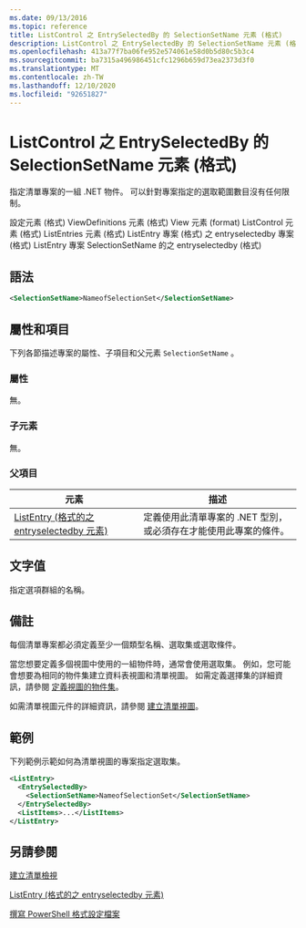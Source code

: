 ```yaml
---
ms.date: 09/13/2016
ms.topic: reference
title: ListControl 之 EntrySelectedBy 的 SelectionSetName 元素 (格式)
description: ListControl 之 EntrySelectedBy 的 SelectionSetName 元素 (格式)
ms.openlocfilehash: 413a77f7ba06fe952e574061e58d0b5d80c5b3c4
ms.sourcegitcommit: ba7315a496986451cfc1296b659d73ea2373d3f0
ms.translationtype: MT
ms.contentlocale: zh-TW
ms.lasthandoff: 12/10/2020
ms.locfileid: "92651827"
---
```

# <a name="selectionsetname-element-for-entryselectedby-for-listcontrol-format"></a>ListControl 之 EntrySelectedBy 的 SelectionSetName 元素 (格式)

指定清單專案的一組 .NET 物件。 可以針對專案指定的選取範圍數目沒有任何限制。

設定元素 (格式) ViewDefinitions 元素 (格式) View 元素 (format) ListControl 元素 (格式) ListEntries 元素 (格式) ListEntry 專案 (格式) 之 entryselectedby 專案 (格式) ListEntry 專案 SelectionSetName 的之 entryselectedby (格式) 

## <a name="syntax"></a>語法

```xml
<SelectionSetName>NameofSelectionSet</SelectionSetName>
```

## <a name="attributes-and-elements"></a>屬性和項目

下列各節描述專案的屬性、子項目和父元素 `SelectionSetName` 。

### <a name="attributes"></a>屬性

無。

### <a name="child-elements"></a>子元素

無。

### <a name="parent-elements"></a>父項目

|元素|描述|
|-------------|-----------------|
|[ListEntry (格式的之 entryselectedby 元素) ](./entryselectedby-element-for-listentry-for-listcontrol-format.md)|定義使用此清單專案的 .NET 型別，或必須存在才能使用此專案的條件。|

## <a name="text-value"></a>文字值

指定選項群組的名稱。

## <a name="remarks"></a>備註

每個清單專案都必須定義至少一個類型名稱、選取集或選取條件。

當您想要定義多個視圖中使用的一組物件時，通常會使用選取集。 例如，您可能會想要為相同的物件集建立資料表視圖和清單視圖。 如需定義選擇集的詳細資訊，請參閱 [定義視圖的物件集](./defining-selection-sets.md)。

如需清單視圖元件的詳細資訊，請參閱 [建立清單視圖](./creating-a-list-view.md)。

## <a name="example"></a>範例

下列範例示範如何為清單視圖的專案指定選取集。

```xml
<ListEntry>
  <EntrySelectedBy>
    <SelectionSetName>NameofSelectionSet</SelectionSetName>
  </EntrySelectedBy>
  <ListItems>...</ListItems>
</ListEntry>
```

## <a name="see-also"></a>另請參閱

[建立清單檢視](./creating-a-list-view.md)

[ListEntry (格式的之 entryselectedby 元素) ](./entryselectedby-element-for-listentry-for-listcontrol-format.md)

[撰寫 PowerShell 格式設定檔案](./writing-a-powershell-formatting-file.md)
